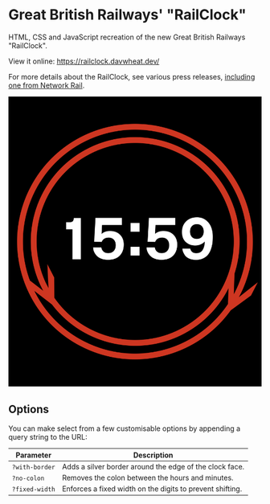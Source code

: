# Great British Railways' "RailClock"

HTML, CSS and JavaScript recreation of the new Great British Railways "RailClock".

View it online: https://railclock.davwheat.dev/

For more details about the RailClock, see various press releases, [including one from Network Rail](https://www.networkrail.co.uk/stories/a-new-timepiece-for-the-railway/).

<center><img width="600" src="./screenshot.png" alt="The RailClock reading 15:59" /></center>

## Options

You can make select from a few customisable options by appending a query string to the URL:

| Parameter      | Description                                               |
| -------------- | --------------------------------------------------------- |
| `?with-border` | Adds a silver border around the edge of the clock face.   |
| `?no-colon`    | Removes the colon between the hours and minutes.          |
| `?fixed-width` | Enforces a fixed width on the digits to prevent shifting. |
